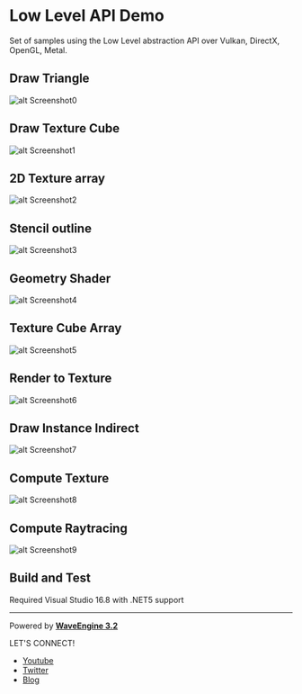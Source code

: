 # Low Level API Demo
Set of samples using the Low Level abstraction API over Vulkan, DirectX, OpenGL, Metal.

## Draw Triangle
![alt Screenshot0](https://github.com/WaveEngine/LowLevelAPIDemo/blob/main/Captures/Capture2.PNG)

## Draw Texture Cube
![alt Screenshot1](https://github.com/WaveEngine/LowLevelAPIDemo/blob/main/Captures/Capture3.PNG)

## 2D Texture array
![alt Screenshot2](https://github.com/WaveEngine/LowLevelAPIDemo/blob/main/Captures/Capture7.PNG)

## Stencil outline
![alt Screenshot3](https://github.com/WaveEngine/LowLevelAPIDemo/blob/main/Captures/Capture8.PNG)

## Geometry Shader
![alt Screenshot4](https://github.com/WaveEngine/LowLevelAPIDemo/blob/main/Captures/Capture4.PNG)

## Texture Cube Array
![alt Screenshot5](https://github.com/WaveEngine/LowLevelAPIDemo/blob/main/Captures/Capture1.PNG)

## Render to Texture
![alt Screenshot6](https://github.com/WaveEngine/LowLevelAPIDemo/blob/main/Captures/Capture5.PNG)

## Draw Instance Indirect
![alt Screenshot7](https://github.com/WaveEngine/LowLevelAPIDemo/blob/main/Captures/Capture6.PNG)

## Compute Texture
![alt Screenshot8](https://github.com/WaveEngine/LowLevelAPIDemo/blob/main/Captures/Capture9.png)

## Compute Raytracing
![alt Screenshot9](https://github.com/WaveEngine/LowLevelAPIDemo/blob/main/Captures/Capture0.PNG)


## Build and Test

Required Visual Studio 16.8 with .NET5 support

----
Powered by **[WaveEngine 3.2](http://www.waveengine.net)**

LET'S CONNECT!

- [Youtube](https://www.youtube.com/subscription_center?add_user=WaveEngineChannel)
- [Twitter](https://twitter.com/WaveEngineTeam)
- [Blog](http://geeks.ms/waveengineteam/)
